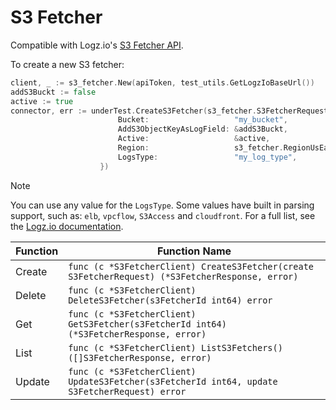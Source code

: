 # S3 Fetcher

Compatible with Logz.io's [S3 Fetcher API](https://api-docs.logz.io/docs/logz/connect-to-s-3-buckets).

To create a new S3 fetcher:

```go
client, _ := s3_fetcher.New(apiToken, test_utils.GetLogzIoBaseUrl())
addS3Buckt := false
active := true
connector, err := underTest.CreateS3Fetcher(s3_fetcher.S3FetcherRequest{
                        Bucket:                   "my_bucket",
                        AddS3ObjectKeyAsLogField: &addS3Buckt,
                        Active:                   &active,
                        Region:                   s3_fetcher.RegionUsEast1,
                        LogsType:                 "my_log_type",
                    })
```

> [!NOTE]
> You can use any value for the `LogsType`.
> Some values have built in parsing support, such as: `elb`, `vpcflow`, `S3Access` and `cloudfront`.
> For a full list, see the [Logz.io documentation](https://docs.logz.io/docs/user-guide/data-hub/log-parsing/default-parsing/).

| Function | Function Name                                                                                    |
|----------|--------------------------------------------------------------------------------------------------|
| Create   | `func (c *S3FetcherClient) CreateS3Fetcher(create S3FetcherRequest) (*S3FetcherResponse, error)` |
| Delete   | `func (c *S3FetcherClient) DeleteS3Fetcher(s3FetcherId int64) error`                             |
| Get      | `func (c *S3FetcherClient) GetS3Fetcher(s3FetcherId int64) (*S3FetcherResponse, error)`          |
| List     | `func (c *S3FetcherClient) ListS3Fetchers() ([]S3FetcherResponse, error)`                        |
| Update   | `func (c *S3FetcherClient) UpdateS3Fetcher(s3FetcherId int64, update S3FetcherRequest) error`    |